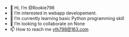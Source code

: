 - 👋 Hi, I’m @Rookie798
- 👀 I’m interested in webapp developement.
- 🌱 I’m currently learning basic Python programming skill
- 💞️ I’m looking to collaborate on None
- 📫 How to reach me yth798@163.com

<!---
Rookie798/Rookie798 is a ✨ special ✨ repository because its `README.md` (this file) appears on your GitHub profile.
You can click the Preview link to take a look at your changes.
--->
